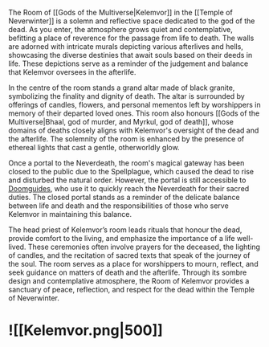 The Room of [[Gods of the Multiverse|Kelemvor]] in the [[Temple of Neverwinter]] is a solemn and reflective space dedicated to the god of the dead. As you enter, the atmosphere grows quiet and contemplative, befitting a place of reverence for the passage from life to death. The walls are adorned with intricate murals depicting various afterlives and hells, showcasing the diverse destinies that await souls based on their deeds in life. These depictions serve as a reminder of the judgement and balance that Kelemvor oversees in the afterlife.

In the centre of the room stands a grand altar made of black granite, symbolizing the finality and dignity of death. The altar is surrounded by offerings of candles, flowers, and personal mementos left by worshippers in memory of their departed loved ones. This room also honours [[Gods of the Multiverse|Bhaal, god of murder, and Myrkul, god of death]], whose domains of deaths closely aligns with Kelemvor's oversight of the dead and the afterlife. The solemnity of the room is enhanced by the presence of ethereal lights that cast a gentle, otherworldly glow.

Once a portal to the Neverdeath, the room's magical gateway has been closed to the public due to the Spellplague, which caused the dead to rise and disturbed the natural order. However, the portal is still accessible to [Doomguides](https://forgottenrealms.fandom.com/wiki/Doomguide), who use it to quickly reach the Neverdeath for their sacred duties. The closed portal stands as a reminder of the delicate balance between life and death and the responsibilities of those who serve Kelemvor in maintaining this balance.

The head priest of Kelemvor’s room leads rituals that honour the dead, provide comfort to the living, and emphasize the importance of a life well-lived. These ceremonies often involve prayers for the deceased, the lighting of candles, and the recitation of sacred texts that speak of the journey of the soul. The room serves as a place for worshippers to mourn, reflect, and seek guidance on matters of death and the afterlife. Through its sombre design and contemplative atmosphere, the Room of Kelemvor provides a sanctuary of peace, reflection, and respect for the dead within the Temple of Neverwinter.
# ![[Kelemvor.png|500]]